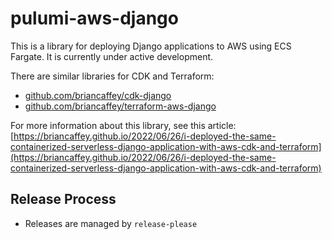# pulumi-aws-django

This is a library for deploying Django applications to AWS using ECS Fargate. It is currently under active development.

There are similar libraries for CDK and Terraform:

- [github.com/briancaffey/cdk-django](https://github.com/briancaffey/cdk-django)
- [github.com/briancaffey/terraform-aws-django](https://github.com/briancaffey/terraform-aws-django)

For more information about this library, see this article: [https://briancaffey.github.io/2022/06/26/i-deployed-the-same-containerized-serverless-django-application-with-aws-cdk-and-terraform](https://briancaffey.github.io/2022/06/26/i-deployed-the-same-containerized-serverless-django-application-with-aws-cdk-and-terraform)

## Release Process

- Releases are managed by `release-please`